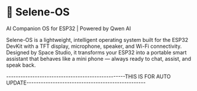 # 🌙 Selene-OS
AI Companion OS for ESP32 | Powered by Qwen AI

Selene-OS is a lightweight, intelligent operating system built for the ESP32 DevKit with a TFT display, microphone, speaker, and Wi-Fi connectivity. Designed by Space Studio, it transforms your ESP32 into a portable smart assistant that behaves like a mini phone — always ready to chat, assist, and speak back.

--------------------------------------------------THIS IS FOR AUTO UPDATE--------------------------------------------------

